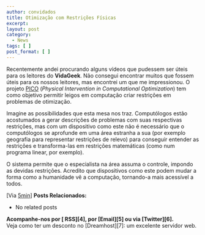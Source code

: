 ```yaml
---
author: convidados
title: Otimização com Restrições Físicas
excerpt:
layout: post
category:
  - News
tags: [ ]
post_format: [ ]
---
```

Recentemente andei procurando alguns vídeos que pudessem ser úteis para os leitores do **VidaGeek**. Não consegui encontrar muitos que fossem úteis para os nossos leitores, mas encontrei um que me impressionou. O projeto [PICO][1] (*Physical Intervention in Computational Optimization*) tem como objetivo permitir leigos em computação criar restrições em problemas de otimização. 





Imagine as possibilidades que esta mesa nos traz. Computólogos estão acostumados a gerar descrições de problemas com suas respectivas restrições, mas com um dispositivo como este não é necessário que o computólogos se aprofunde em uma área estranha a sua (por exemplo geografia para representar restrições de relevo) para conseguir entender as restrições e transforma-las em restrições matemáticas (como num programa linear, por exemplo). 

O sistema permite que o especialista na área assuma o controle, impondo as devidas restrições. Acredito que dispositivos como este podem mudar a forma como a humanidade vê a computação, tornando-a mais acessível a todos. 

[Via [5min][2]] 
**Posts Relacionados:** 
*   No related posts









**Acompanhe-nos por [ RSS][4], por [Email][5] ou via [Twitter][6].**  
Veja como ter um desconto no [Dreamhost][7]: um excelente servidor web.

 [1]: http://www.jamespatten.com/pico/ "PICO"
 [2]: http://www.5min.com/Video/What-is-PICO-6905





